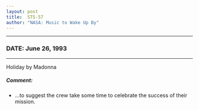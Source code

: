 ```yaml
---
layout: post
title:  STS-57
author: "NASA: Music to Wake Up By"
---
```


----
### DATE: June 26, 1993
----
Holiday by Madonna

##### Comment:
* ...to suggest the crew take some time to celebrate the success of their mission.
